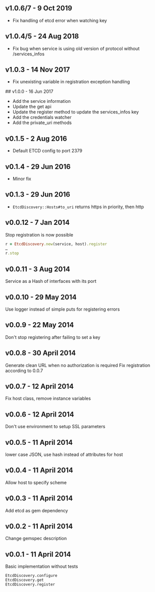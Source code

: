 ## v1.0.6/7 - 9 Oct 2019

* Fix handling of etcd error when watching key

## v1.0.4/5 - 24 Aug 2018

* Fix bug when service is using old version of protocol without /services_infos

## v1.0.3 - 14 Nov 2017

* Fix unexisting variable in registration exception handling

## v1.0.0 - 16 Jun 2017

* Add the service information
* Update the get api
* Update the register method to update the services_infos key
* Add the credentials watcher
* Add the private_uri methods

## v0.1.5 - 2 Aug 2016

* Default ETCD config to port 2379

## v0.1.4 - 29 Jun 2016

* Minor fix

## v0.1.3 - 29 Jun 2016

* `EtcdDiscovery::Hosts#to_uri` returns https in priority, then http

## v0.0.12 - 7 Jan 2014

Stop registration is now possible

```ruby
r = EtcdDiscovery.new(service, host).register
…
r.stop
```

## v0.0.11 - 3 Aug 2014

Service as a Hash of interfaces with its port

## v0.0.10 - 29 May 2014

Use logger instead of simple puts for registering errors

## v0.0.9 - 22 May 2014

Don't stop registering after failing to set a key

## v0.0.8 - 30 April 2014

Generate clean URL when no authorization is required
Fix registration according to 0.0.7

## v0.0.7 - 12 April 2014

Fix host class, remove instance variables

## v0.0.6 - 12 April 2014

Don't use environment to setup SSL parameters

## v0.0.5 - 11 April 2014

lower case JSON, use hash instead of attributes for host

## v0.0.4 - 11 April 2014

Allow host to specify scheme

## v0.0.3 - 11 April 2014

Add etcd as gem dependency

## v0.0.2 - 11 April 2014

Change gemspec description

## v0.0.1 - 11 April 2014

Basic implementation without tests

```
EtcdDiscovery.configure
EtcdDiscovery.get
EtcdDiscovery.register
```
